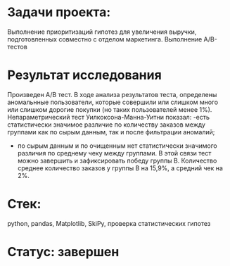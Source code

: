 # Задачи проекта:
Выполнение приоритизаций гипотез для увеличения выручки, подготовленных совместно с отделом маркетинга. Выполнение A/B-тестов
# Результат исследования
Произведен A/B тест. В ходе анализа результатов теста, определены аномальнные пользователи, которые совершили или слишком много или слишком дорогие покупки (но таких пользователей менее 1%).
Непараметрический тест Уилкоксона-Манна-Уитни показал:
-есть статистически значимое различие по количеству заказов между группами как по сырым данным, так и после фильтрации аномалий;
- по сырым данным и по очищенным нет статистически значимого различия по среднему чеку между группами.
В этой связи тест можно завершить и зафиксировать победу группы B. Количество среднее количество заказов у группы B на 15,9%, а средний чек на 2%.
# Стек:
python, pandas, Matplotlib, SkiPy, проверка статистических гипотез
# Статус: завершен
